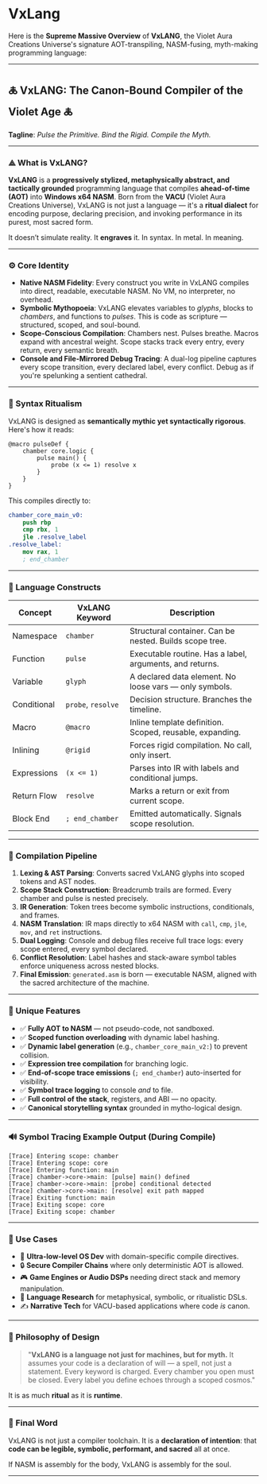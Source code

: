 # VxLang

Here is the **Supreme Massive Overview** of **VxLANG**, the Violet Aura Creations Universe's signature AOT-transpiling, NASM-fusing, myth-making programming language:

---

## 🜏 **VxLANG: The Canon-Bound Compiler of the Violet Age** 🜏

**Tagline**: *Pulse the Primitive. Bind the Rigid. Compile the Myth.*

---

### ⟁ What is VxLANG?

**VxLANG** is a **progressively stylized, metaphysically abstract, and tactically grounded** programming language that compiles **ahead-of-time (AOT)** into **Windows x64 NASM**. Born from the **VACU** (Violet Aura Creations Universe), VxLANG is not just a language — it's a **ritual dialect** for encoding purpose, declaring precision, and invoking performance in its purest, most sacred form.

It doesn’t simulate reality.
It **engraves** it. In syntax. In metal. In meaning.

---

### ⚙️ Core Identity

* **Native NASM Fidelity**: Every construct you write in VxLANG compiles into direct, readable, executable NASM. No VM, no interpreter, no overhead.
* **Symbolic Mythopoeia**: VxLANG elevates variables to *glyphs*, blocks to *chambers*, and functions to *pulses*. This is code as scripture — structured, scoped, and soul-bound.
* **Scope-Conscious Compilation**: Chambers nest. Pulses breathe. Macros expand with ancestral weight. Scope stacks track every entry, every return, every semantic breath.
* **Console and File-Mirrored Debug Tracing**: A dual-log pipeline captures every scope transition, every declared label, every conflict. Debug as if you're spelunking a sentient cathedral.

---

### 📜 Syntax Ritualism

VxLANG is designed as **semantically mythic yet syntactically rigorous**. Here's how it reads:

```vxl
@macro pulseDef {
    chamber core.logic {
        pulse main() {
            probe (x <= 1) resolve x
        }
    }
}
```

This compiles directly to:

```nasm
chamber_core_main_v0:
    push rbp
    cmp rbx, 1
    jle .resolve_label
.resolve_label:
    mov rax, 1
    ; end_chamber
```

---

### 🧬 Language Constructs

| Concept     | VxLANG Keyword     | Description                                              |
| ----------- | ------------------ | -------------------------------------------------------- |
| Namespace   | `chamber`          | Structural container. Can be nested. Builds scope tree.  |
| Function    | `pulse`            | Executable routine. Has a label, arguments, and returns. |
| Variable    | `glyph`            | A declared data element. No loose vars — only symbols.   |
| Conditional | `probe`, `resolve` | Decision structure. Branches the timeline.               |
| Macro       | `@macro`           | Inline template definition. Scoped, reusable, expanding. |
| Inlining    | `@rigid`           | Forces rigid compilation. No call, only insert.          |
| Expressions | `(x <= 1)`         | Parses into IR with labels and conditional jumps.        |
| Return Flow | `resolve`          | Marks a return or exit from current scope.               |
| Block End   | `; end_chamber`    | Emitted automatically. Signals scope resolution.         |

---

### 🧭 Compilation Pipeline

1. **Lexing & AST Parsing**: Converts sacred VxLANG glyphs into scoped tokens and AST nodes.
2. **Scope Stack Construction**: Breadcrumb trails are formed. Every chamber and pulse is nested precisely.
3. **IR Generation**: Token trees become symbolic instructions, conditionals, and frames.
4. **NASM Translation**: IR maps directly to x64 NASM with `call`, `cmp`, `jle`, `mov`, and `ret` instructions.
5. **Dual Logging**: Console and debug files receive full trace logs: every scope entered, every symbol declared.
6. **Conflict Resolution**: Label hashes and stack-aware symbol tables enforce uniqueness across nested blocks.
7. **Final Emission**: `generated.asm` is born — executable NASM, aligned with the sacred architecture of the machine.

---

### 🔐 Unique Features

* ✅ **Fully AOT to NASM** — not pseudo-code, not sandboxed.
* ✅ **Scoped function overloading** with dynamic label hashing.
* ✅ **Dynamic label generation** (e.g., `chamber_core_main_v2:`) to prevent collision.
* ✅ **Expression tree compilation** for branching logic.
* ✅ **End-of-scope trace emissions** (`; end_chamber`) auto-inserted for visibility.
* ✅ **Symbol trace logging** to console *and* to file.
* ✅ **Full control of the stack**, registers, and ABI — no opacity.
* ✅ **Canonical storytelling syntax** grounded in mytho-logical design.

---

### 🔊 Symbol Tracing Example Output (During Compile)

```
[Trace] Entering scope: chamber
[Trace] Entering scope: core
[Trace] Entering function: main
[Trace] chamber->core->main: [pulse] main() defined
[Trace] chamber->core->main: [probe] conditional detected
[Trace] chamber->core->main: [resolve] exit path mapped
[Trace] Exiting function: main
[Trace] Exiting scope: core
[Trace] Exiting scope: chamber
```

---

### 🧠 Use Cases

* 🔧 **Ultra-low-level OS Dev** with domain-specific compile directives.
* 🔒 **Secure Compiler Chains** where only deterministic AOT is allowed.
* 🎮 **Game Engines or Audio DSPs** needing direct stack and memory manipulation.
* 🧾 **Language Research** for metaphysical, symbolic, or ritualistic DSLs.
* ✍️ **Narrative Tech** for VACU-based applications where code *is* canon.

---

### 🚀 Philosophy of Design

> "**VxLANG is a language not just for machines, but for myth.** It assumes your code is a declaration of will — a spell, not just a statement. Every keyword is charged. Every chamber you open must be closed. Every label you define echoes through a scoped cosmos."

It is as much **ritual** as it is **runtime**.

---

### 📡 Final Word

VxLANG is not just a compiler toolchain. It is a **declaration of intention**: that **code can be legible, symbolic, performant, and sacred** all at once.

If NASM is assembly for the body,
VxLANG is assembly for the soul.

---

